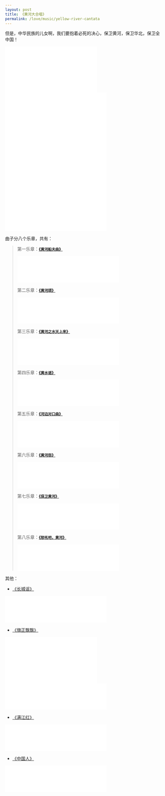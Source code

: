 ```yaml
---
layout: post
title: 《黄河大合唱》
permalink: /love/music/yellow-river-cantata
---
```


但是，中华民族的儿女啊，我们要抱着必死的决心，保卫黄河，保卫华北，保卫全中国！

<iframe src="//player.bilibili.com/player.html?aid=293154672&bvid=BV14f4y1E7Dk&cid=413639930&page=1" scrolling="no" border="0" frameborder="no" framespacing="0" allowfullscreen="true"> </iframe>

<iframe frameborder="no" border="0" marginwidth="0" marginheight="0" width=330 height=450 src="//music.163.com/outchain/player?type=1&id=34751237&auto=1&height=430"></iframe>

曲子分八个乐章，共有：

>第一乐章：[**`《黄河船夫曲》`**](<https://music.163.com/#/song?id=419646043>)
><iframe frameborder="no" border="0" marginwidth="0" marginheight="0" width=330 height=86 src="//music.163.com/outchain/player?type=2&id=419646043&auto=1&height=66"></iframe>
>
>第二乐章：[**`《黄河颂》`**](<https://music.163.com/#/song?id=419646044>)
><iframe frameborder="no" border="0" marginwidth="0" marginheight="0" width=330 height=86 src="//music.163.com/outchain/player?type=2&id=419646044&auto=1&height=66"></iframe>
>
>第三乐章：[**`《黄河之水天上来》`**](<https://music.163.com/#/song?id=419646045>)
><iframe frameborder="no" border="0" marginwidth="0" marginheight="0" width=330 height=86 src="//music.163.com/outchain/player?type=2&id=419646045&auto=1&height=66"></iframe>
>
>第四乐章：[**`《黄水谣》`**](<https://music.163.com/#/song?id=419646046>)
><iframe frameborder="no" border="0" marginwidth="0" marginheight="0" width=330 height=86 src="//music.163.com/outchain/player?type=2&id=419646046&auto=1&height=66"></iframe>
>
>第五乐章：[**`《河边对口曲》`**](<https://music.163.com/#/song?id=419646047>)
><iframe frameborder="no" border="0" marginwidth="0" marginheight="0" width=330 height=86 src="//music.163.com/outchain/player?type=2&id=419646047&auto=1&height=66"></iframe>
>
>第六乐章：[**`《黄河怨》`**](<https://music.163.com/#/song?id=419646048>)
><iframe frameborder="no" border="0" marginwidth="0" marginheight="0" width=330 height=86 src="//music.163.com/outchain/player?type=2&id=419646048&auto=1&height=66"></iframe>
>
>第七乐章：[**`《保卫黄河》`**](<https://music.163.com/#/song?id=419646049>)
><iframe frameborder="no" border="0" marginwidth="0" marginheight="0" width=330 height=86 src="//music.163.com/outchain/player?type=2&id=419646049&auto=1&height=66"></iframe>
>
>第八乐章：[**`《怒吼吧，黄河》`**](<https://music.163.com/#/song?id=419646050>)
><iframe frameborder="no" border="0" marginwidth="0" marginheight="0" width=330 height=86 src="//music.163.com/outchain/player?type=2&id=419646050&auto=1&height=66"></iframe>

其他：

- [《长城谣》](<https://music.163.com/#/song?id=419646051>)

<iframe frameborder="no" border="0" marginwidth="0" marginheight="0" width=330 height=86 src="//music.163.com/outchain/player?type=2&id=419646051&auto=1&height=66"></iframe>

- [《旗正飘飘》](<https://music.163.com/#/song?id=419646052>)

<iframe src="//player.bilibili.com/player.html?aid=896445933&bvid=BV1rA4y1S7KC&cid=715222825&page=1" scrolling="no" border="0" frameborder="no" framespacing="0" allowfullscreen="true"> </iframe>

<iframe frameborder="no" border="0" marginwidth="0" marginheight="0" width=330 height=86 src="//music.163.com/outchain/player?type=2&id=419646052&auto=1&height=66"></iframe>

- [《满江红》](<https://music.163.com/#/song?id=419646053>)

<iframe frameborder="no" border="0" marginwidth="0" marginheight="0" width=330 height=86 src="//music.163.com/outchain/player?type=2&id=419646053&auto=1&height=66"></iframe>

- [《中国人》](<https://music.163.com/#/song?id=419646054>)

<iframe frameborder="no" border="0" marginwidth="0" marginheight="0" width=330 height=86 src="//music.163.com/outchain/player?type=2&id=419646054&auto=1&height=66"></iframe>
